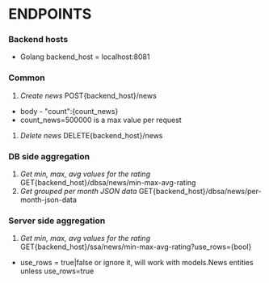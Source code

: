 # ENDPOINTS
### Backend hosts
* Golang backend_host = localhost:8081
### Common
1. *Create news* POST{backend_host}/news
  * body - "count":{count_news}
  * count_news=500000 is a max value per request
1. *Delete news* DELETE{backend_host}/news
### DB side aggregation
1. *Get min, max, avg values for the rating* GET{backend_host}/dbsa/news/min-max-avg-rating
1. *Get grouped per month JSON data* GET{backend_host}/dbsa/news/per-month-json-data
### Server side aggregation
1. *Get min, max, avg values for the rating* GET{backend_host}/ssa/news/min-max-avg-rating?use_rows={bool}
  * use_rows = true|false or ignore it, will work with models.News entities unless use_rows=true
